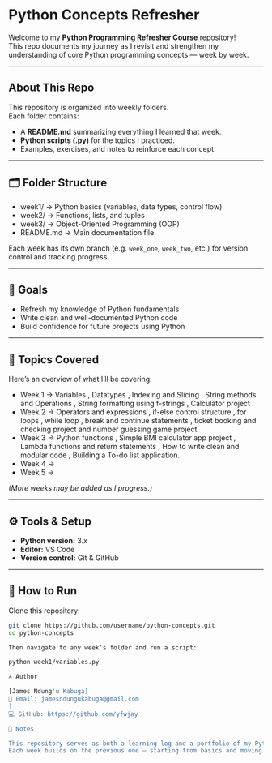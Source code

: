 #  Python Concepts Refresher

Welcome to my **Python Programming Refresher Course** repository!  
This repo documents my journey as I revisit and strengthen my understanding of core Python programming concepts — week by week.

---

##  About This Repo
This repository is organized into weekly folders.  
Each folder contains:
- A **README.md** summarizing everything I learned that week.
- **Python scripts (.py)** for the topics I practiced.
- Examples, exercises, and notes to reinforce each concept.

---

## 🗂️ Folder Structure

- week1/ → Python basics (variables, data types, control flow)
- week2/ → Functions, lists, and tuples
- week3/ → Object-Oriented Programming (OOP)
- README.md → Main documentation file



Each week has its own branch (e.g. `week_one`, `week_two`, etc.) for version control and tracking progress.

---

## 🎯 Goals
- Refresh my knowledge of Python fundamentals  
- Write clean and well-documented Python code  
- Build confidence for future projects using Python  

---

## 🧠 Topics Covered
Here’s an overview of what I’ll be covering:
- Week 1 → Variables , Datatypes , Indexing and Slicing , String methods and Operations , String formatting using f-strings , Calculator project
- Week 2 → Operators and expressions , if-else control structure , for loops , while loop , break and continue statements , ticket booking and checking project and number guessing game project
- Week 3 → Python functions , Simple BMI calculator app project , Lambda functions and return statements , How to write clean and modular code , Building a To-do list application. 
- Week 4 → 
- Week 5 →  

*(More weeks may be added as I progress.)*

---

## ⚙️ Tools & Setup
- **Python version:** 3.x  
- **Editor:** VS Code  
- **Version control:** Git & GitHub  

---

## 🚀 How to Run
Clone this repository:
```bash
git clone https://github.com/username/python-concepts.git
cd python-concepts

Then navigate to any week’s folder and run a script:

python week1/variables.py

✍️ Author

[James Ndung'u Kabuga]
📧 Email: jamesndungukabuga@gmail.com
]
💻 GitHub: https://github.com/yfwjay

🌟 Notes

This repository serves as both a learning log and a portfolio of my Python progress.
Each week builds on the previous one — starting from basics and moving to advanced topics.

